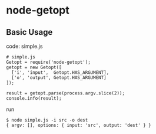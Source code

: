 node-getopt
===========

Basic Usage
-----------

code: simple.js

	# simple.js
	Getopt = require('node-getopt');
	getopt = new Getopt([
	  ['i', 'input',  Getopt.HAS_ARGUMENT],
	  ['o', 'output', Getopt.HAS_ARGUMENT]
	]);

	result = getopt.parse(process.argv.slice(2));
	console.info(result);

run

	$ node simple.js -i src -o dest
	{ argv: [], options: { input: 'src', output: 'dest' } }

